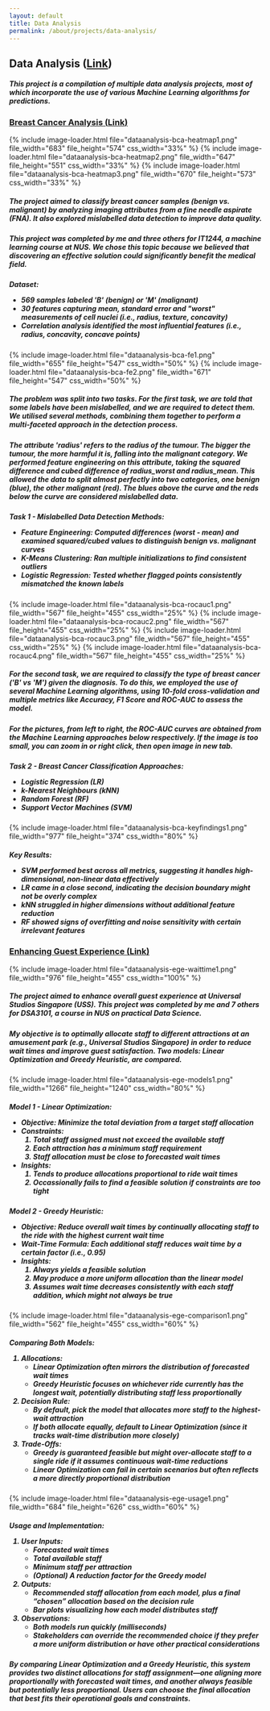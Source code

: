 ```yaml
---
layout: default
title: Data Analysis
permalink: /about/projects/data-analysis/
---
```


<div id="page-about-projects" class="w3-main">
  <section id="data-analysis" class="w3-container">
    <h2><b>Data Analysis</b> (<a href="https://github.com/leeyanleryan/Data-Analysis" target="_blank">Link</a>)</h2>
    <h5 class="h5-text-gap">
      This project is a compilation of multiple data analysis projects, most of which incorporate the use of various Machine Learning algorithms for predictions.
    </h5>
    <h3><u>Breast Cancer Analysis (<a href="https://github.com/leeyanleryan/Data-Analysis/tree/main/Breast%20Cancer%20Analysis%20(IT1244)" target="_blank">Link</a>)</u></h3>
    <div class="media-display">
      {% include image-loader.html file="dataanalysis-bca-heatmap1.png" file_width="683" file_height="574" css_width="33%" %}
      {% include image-loader.html file="dataanalysis-bca-heatmap2.png" file_width="647" file_height="551" css_width="33%" %}
      {% include image-loader.html file="dataanalysis-bca-heatmap3.png" file_width="670" file_height="573" css_width="33%" %}
    </div>
    <h5 class="h5-text-gap">
      The project aimed to classify breast cancer samples (benign vs. malignant) by analyzing imaging attributes from a fine needle aspirate (FNA). It also explored mislabelled
      data detection to improve data quality.
    </h5>
    <h5 class="h5-text-gap">
      This project was completed by me and three others for IT1244, a machine learning course at NUS. We chose this topic because we believed that discovering an effective 
      solution could significantly benefit the medical field.
    </h5>
    <h5 class="h5-img-gap">
      Dataset:
      <ul class="ul-margin-top-0">
        <li>569 samples labeled 'B' (benign) or 'M' (malignant)</li>
        <li>30 features capturing mean, standard error and "worst" measurements of cell nuclei (i.e., radius, texture, concavity)</li>
        <li>Correlation analysis identified the most influential features (i.e., radius, concavity, concave points)</li>
      </ul>
    </h5>
    <div class="media-display">
      {% include image-loader.html file="dataanalysis-bca-fe1.png" file_width="655" file_height="547" css_width="50%" %}
      {% include image-loader.html file="dataanalysis-bca-fe2.png" file_width="671" file_height="547" css_width="50%" %}
    </div>
    <h5 class="h5-text-gap">
      The problem was split into two tasks. For the first task, we are told that some labels have been mislabelled, and we are required to detect them. We utilised several
      methods, combining them together to perform a multi-faceted approach in the detection process.
    </h5>
    <h5 class="h5-text-gap">
      The attribute 'radius' refers to the radius of the tumour. The bigger the tumour, the more harmful it is, falling into the malignant category. We performed feature
      engineering on this attribute, taking the squared difference and cubed difference of radius_worst and radius_mean. This allowed the data to split almost perfectly
      into two categories, one benign (blue), the other malignant (red). The blues above the curve and the reds below the curve are considered mislabelled data.
    </h5>
    <h5 class="h5-img-gap">
      Task 1 - Mislabelled Data Detection Methods:
      <ul class="ul-margin-top-0">
        <li>Feature Engineering: Computed differences (worst - mean) and examined squared/cubed values to distinguish benign vs. malignant curves</li>
        <li>K-Means Clustering: Ran multiple initializations to find consistent outliers</li>
        <li>Logistic Regression: Tested whether flagged points consistently mismatched the known labels</li>
      </ul>
    </h5>
    <div class="media-display">
      {% include image-loader.html file="dataanalysis-bca-rocauc1.png" file_width="567" file_height="455" css_width="25%" %}
      {% include image-loader.html file="dataanalysis-bca-rocauc2.png" file_width="567" file_height="455" css_width="25%" %}
      {% include image-loader.html file="dataanalysis-bca-rocauc3.png" file_width="567" file_height="455" css_width="25%" %}
      {% include image-loader.html file="dataanalysis-bca-rocauc4.png" file_width="567" file_height="455" css_width="25%" %}
    </div>
    <h5 class="h5-text-gap">
      For the second task, we are required to classify the type of breast cancer ('B' vs 'M') given the diagnosis. To do this, we employed the use of several Machine
      Learning algorithms, using 10-fold cross-validation and multiple metrics like Accuracy, F1 Score and ROC-AUC to assess the model.
    </h5>
    <h5 class="h5-text-gap">
      For the pictures, from left to right, the ROC-AUC curves are obtained from the Machine Learning approaches below respectively. If the image is too small, you
      can zoom in or right click, then open image in new tab.
    </h5>
    <h5 class="h5-img-gap">
      Task 2 - Breast Cancer Classification Approaches:
      <ul class="ul-margin-top-0">
        <li>Logistic Regression (LR)</li>
        <li>k-Nearest Neighbours (kNN)</li>
        <li>Random Forest (RF)</li>
        <li>Support Vector Machines (SVM)</li>
      </ul>
    </h5>
    <div class="media-display">
      {% include image-loader.html file="dataanalysis-bca-keyfindings1.png" file_width="977" file_height="374" css_width="80%" %}
    </div>
    <h5 class="h5-text-gap">
      Key Results:
      <ul class="ul-margin-top-0">
        <li>SVM performed best across all metrics, suggesting it handles high-dimensional, non-linear data effectively</li>
        <li>LR came in a close second, indicating the decision boundary might not be overly complex</li>
        <li>kNN struggled in higher dimensions without additional feature reduction</li>
        <li>RF showed signs of overfitting and noise sensitivity with certain irrelevant features</li>
      </ul>
    </h5>
    <h3><u>Enhancing Guest Experience (<a href="https://github.com/leeyanleryan/Data-Analysis/tree/main/Enhancing%20Guest%20Experience%20(DSA3101)" target="_blank">Link</a>)</u></h3>
    <div style="display:flex; justify-content:center; gap:10px; align-items:center;">
      {% include image-loader.html file="dataanalysis-ege-waittime1.png" file_width="976" file_height="455" css_width="100%" %}
    </div>
    <h5 class="h5-text-gap">
      The project aimed to enhance overall guest experience at Universal Studios Singapore (USS). This project was completed by me and 7 others for DSA3101, a course in NUS on
      practical Data Science.
    </h5>
    <h5 class="h5-img-gap">
      My objective is to optimally allocate staff to different attractions at an amusement park (e.g., Universal Studios Singapore) in order to reduce wait times and improve guest 
      satisfaction. Two models: Linear Optimization and Greedy Heuristic, are compared.
    </h5>
    <div class="media-display">
      {% include image-loader.html file="dataanalysis-ege-models1.png" file_width="1266" file_height="1240" css_width="80%" %}
    </div>
    <h5 class="h5-text-gap">
      Model 1 - Linear Optimization:
      <ul class="ul-margin-top-0">
        <li>Objective: Minimize the total deviation from a target staff allocation</li>
        <li>Constraints:
          <ol>
            <li>Total staff assigned must not exceed the available staff</li>
            <li>Each attraction has a minimum staff requirement</li>
            <li>Staff allocation must be close to forecasted wait times</li>
          </ol>
        </li>
        <li>Insights:
          <ol>
            <li>Tends to produce allocations proportional to ride wait times</li>
            <li>Occassionally fails to find a feasible solution if constraints are too tight</li>
          </ol>
        </li>
      </ul>
    </h5>
    <h5 class="h5-img-gap">
      Model 2 - Greedy Heuristic:
      <ul class="ul-margin-top-0">
        <li>Objective: Reduce overall wait times by continually allocating staff to the ride with the highest current wait time</li>
        <li>Wait-Time Formula: Each additional staff reduces wait time by a certain factor (i.e., 0.95)</li>
        <li>Insights:
          <ol>
            <li>Always yields a feasible solution</li>
            <li>May produce a more uniform allocation than the linear model</li>
            <li>Assumes wait time decreases consistently with each staff addition, which might not always be true</li>
          </ol>
        </li>
      </ul>
    </h5>
    <div class="media-display">
      {% include image-loader.html file="dataanalysis-ege-comparison1.png" file_width="562" file_height="455" css_width="60%" %}
    </div>
    <h5 class="h5-img-gap">
      Comparing Both Models:
      <ol class="ol-margin-top-0">
        <li>Allocations:
          <ul>
            <li>Linear Optimization often mirrors the distribution of forecasted wait times</li>
            <li>Greedy Heuristic focuses on whichever ride currently has the longest wait, potentially distributing staff less proportionally</li>
          </ul>
        </li>
        <li>Decision Rule:
          <ul>
            <li>By default, pick the model that allocates more staff to the highest-wait attraction</li>
            <li>If both allocate equally, default to Linear Optimization (since it tracks wait-time distribution more closely)</li>
          </ul>
        </li>
        <li>Trade-Offs:
          <ul>
            <li>Greedy is guaranteed feasible but might over-allocate staff to a single ride if it assumes continuous wait-time reductions</li>
            <li>Linear Optimization can fail in certain scenarios but often reflects a more directly proportional distribution</li>
          </ul>
        </li>
      </ol>
    </h5>
    <div class="media-display">
      {% include image-loader.html file="dataanalysis-ege-usage1.png" file_width="684" file_height="626" css_width="60%" %}
    </div>
    <h5 class="h5-text-gap">
      Usage and Implementation:
      <ol class="ol-margin-top-0">
        <li>
          User Inputs:
          <ul>
            <li>Forecasted wait times</li>
            <li>Total available staff</li>
            <li>Minimum staff per attraction</li>
            <li>(Optional) A reduction factor for the Greedy model</li>
          </ul>
        </li>
        <li>
          Outputs:
          <ul>
            <li>Recommended staff allocation from each model, plus a final “chosen” allocation based on the decision rule</li>
            <li>Bar plots visualizing how each model distributes staff</li>
          </ul>
        </li>
        <li>Observations:
          <ul>
            <li>Both models run quickly (milliseconds)</li>
            <li>Stakeholders can override the recommended choice if they prefer a more uniform distribution or have other practical considerations</li>
          </ul>
        </li>
      </ol>
    </h5>
    <h5>
      By comparing Linear Optimization and a Greedy Heuristic, this system provides two distinct allocations for staff assignment—one aligning more proportionally 
      with forecasted wait times, and another always feasible but potentially less proportional. Users can choose the final allocation that best fits their operational 
      goals and constraints.
    </h5>
  </section>
</div>